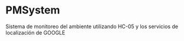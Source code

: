 # PMSystem

Sistema de monitoreo del ambiente utilizando HC-05 y los servicios de localización de GOOGLE

